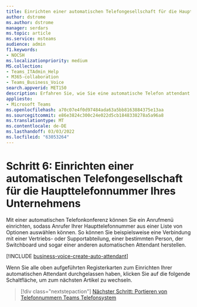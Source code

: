 ```yaml
---
title: Einrichten einer automatischen Telefongesellschaft für die Haupttelefonnummer Ihres Unternehmens
author: dstrome
ms.author: dstrome
manager: serdars
ms.topic: article
ms.service: msteams
audience: admin
f1.keywords:
- NOCSH
ms.localizationpriority: medium
MS.collection:
- Teams_ITAdmin_Help
- M365-collaboration
- Teams_Business_Voice
search.appverid: MET150
description: Erfahren Sie, wie Sie eine automatische Telefon attendant (auch als Anrufwarteschleife bezeichnet) für Microsoft 365 Teams Telefon.
appliesto:
- Microsoft Teams
ms.openlocfilehash: a70c07e4f0d97484ada63a5bb8163884375e13aa
ms.sourcegitcommit: e86e3824c300c24e022d5cb1848338278a5a96a8
ms.translationtype: MT
ms.contentlocale: de-DE
ms.lasthandoff: 03/03/2022
ms.locfileid: "63053264"
---
```

# <a name="step-6-set-up-an-auto-attendant-for-your-companys-main-phone-number"></a>Schritt 6: Einrichten einer automatischen Telefongesellschaft für die Haupttelefonnummer Ihres Unternehmens

Mit einer automatischen Telefonkonferenz können Sie ein Anrufmenü einrichten, sodass Anrufer Ihrer Haupttelefonnummer aus einer Liste von Optionen auswählen können. So können Sie beispielsweise eine Verbindung mit einer Vertriebs- oder Supportabteilung, einer bestimmten Person, der Switchboard und sogar einer anderen automatischen Attendant herstellen.

[!INCLUDE [business-voice-create-auto-attendant](../includes/business-voice-create-auto-attendant.md)]

Wenn Sie alle oben aufgeführten Registerkarten zum Einrichten Ihrer automatischen Attendant durchgelassen haben, klicken Sie auf die folgende Schaltfläche, um zum nächsten Artikel zu wechseln.

> [!div class="nextstepaction"]
> [Nächster Schritt: Portieren von Telefonnummern Teams Telefonsystem](port-phone-numbers.md)

